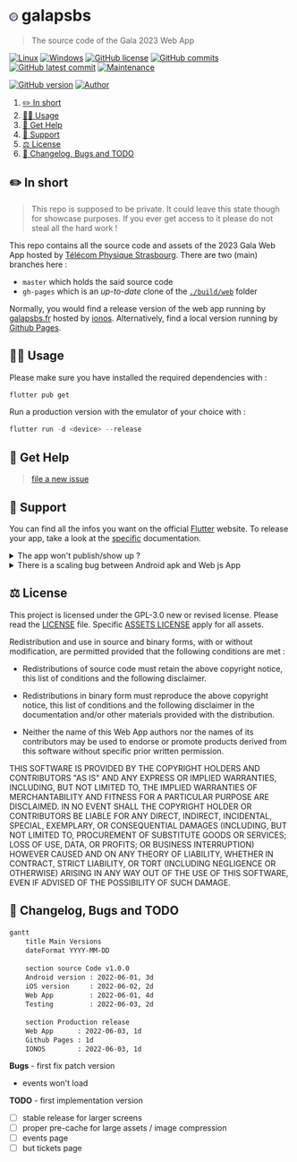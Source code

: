 # <img src="assets/images/avatar.png" alt="icon" width="3%"/> galapsbs

> The source code of the Gala 2023 Web App

[![Linux](https://svgshare.com/i/Zhy.svg)](https://docs.microsoft.com/en-us/windows/wsl/tutorials/gui-apps)
[![Windows](https://svgshare.com/i/ZhY.svg)](https://svgshare.com/i/ZhY.svg)
[![GitHub license](https://img.shields.io/github/license/ThomasByr/galapsbs)](https://github.com/ThomasByr/galapsbs/blob/master/LICENSE)
[![GitHub commits](https://badgen.net/github/commits/ThomasByr/galapsbs)](https://GitHub.com/ThomasByr/galapsbs/commit/)
[![GitHub latest commit](https://badgen.net/github/last-commit/ThomasByr/galapsbs)](https://gitHub.com/ThomasByr/galapsbs/commit/)
[![Maintenance](https://img.shields.io/badge/maintained%3F-yes-green.svg)](https://GitHub.com/ThomasByr/galapsbs/graphs/commit-activity)

[![GitHub version](https://badge.fury.io/gh/ThomasByr%2Fgalapsbs.svg)](https://github.com/ThomasByr/galapsbs)
[![Author](https://img.shields.io/badge/author-@ThomasByr-blue)](https://github.com/ThomasByr)

1. [✏️ In short](#️-in-short)
2. [👩‍🏫 Usage](#-usage)
3. [💁 Get Help](#-get-help)
4. [🔰 Support](#-support)
5. [⚖️ License](#️-license)
6. [🔄 Changelog, Bugs and TODO](#-changelog-bugs-and-todo)

## ✏️ In short

> This repo is supposed to be private. It could leave this state though for showcase purposes. If you ever get access to it please do not steal all the hard work !

This repo contains all the source code and assets of the 2023 Gala Web App hosted by [Télécom Physique Strasbourg](https://www.telecom-physique.fr/). There are two (main) branches here :

- `master` which holds the said source code
- `gh-pages` which is an _up-to-date_ clone of the [`./build/web`](build/web/) folder

Normally, you would find a release version of the web app running by [galapsbs.fr](galapsbs.fr) hosted by [ionos](https://www.ionos.com/). Alternatively, find a local version running by [Github Pages](https://thomasbyr.github.io/galapsbs/).

## 👩‍🏫 Usage

Please make sure you have installed the required dependencies with :

```ps1
flutter pub get
```

Run a production version with the emulator of your choice with :

```ps1
flutter run -d <device> --release
```

## 💁 Get Help

> [file a new issue](https://github.com/ThomasByr/galapsbs/issues/new)

## 🔰 Support

You can find all the infos you want on the official [Flutter](https://flutter.dev/) website. To release your app, take a look at the [specific](https://docs.flutter.dev/deployment/web) documentation.

<details>
<summary>The app won't publish/show up ?</summary>

Well if you ever published your _own_ app on [Github Pages](https://pages.github.com/), there is a weird thing with absolute / relative paths. Basically what you want to do is look for (or create) the tag

```html
<base href="$PATH" />
```

and replace it with

```html
<base href="./" />
```

</details>

<details>
<summary>There is a scaling bug between Android apk and Web js App</summary>

YES

</details>

## ⚖️ License

This project is licensed under the GPL-3.0 new or revised license. Please read the [LICENSE](LICENSE) file. Specific [ASSETS LICENSE](assets/LICENSE) apply for all assets.

Redistribution and use in source and binary forms, with or without modification, are permitted provided that the following conditions are met :

- Redistributions of source code must retain the above copyright notice, this list of conditions and the following disclaimer.

- Redistributions in binary form must reproduce the above copyright notice, this list of conditions and the following disclaimer in the documentation and/or other materials provided with the distribution.

- Neither the name of this Web App authors nor the names of its contributors may be used to endorse or promote products derived from this software without specific prior written permission.

THIS SOFTWARE IS PROVIDED BY THE COPYRIGHT HOLDERS AND CONTRIBUTORS "AS IS" AND ANY EXPRESS OR IMPLIED WARRANTIES, INCLUDING, BUT NOT LIMITED TO, THE IMPLIED WARRANTIES OF MERCHANTABILITY AND FITNESS FOR A PARTICULAR PURPOSE ARE DISCLAIMED. IN NO EVENT SHALL THE COPYRIGHT HOLDER OR CONTRIBUTORS BE LIABLE FOR ANY DIRECT, INDIRECT, INCIDENTAL, SPECIAL, EXEMPLARY, OR CONSEQUENTIAL DAMAGES (INCLUDING, BUT NOT LIMITED TO, PROCUREMENT OF SUBSTITUTE GOODS OR SERVICES; LOSS OF USE, DATA, OR PROFITS; OR BUSINESS INTERRUPTION) HOWEVER CAUSED AND ON ANY THEORY OF LIABILITY, WHETHER IN CONTRACT, STRICT LIABILITY, OR TORT (INCLUDING NEGLIGENCE OR OTHERWISE) ARISING IN ANY WAY OUT OF THE USE OF THIS SOFTWARE, EVEN IF ADVISED OF THE POSSIBILITY OF SUCH DAMAGE.

## 🔄 Changelog, Bugs and TODO

```mermaid
gantt
    title Main Versions
    dateFormat YYYY-MM-DD

    section source Code v1.0.0
    Android version : 2022-06-01, 3d
    iOS version     : 2022-06-02, 2d
    Web App         : 2022-06-01, 4d
    Testing         : 2022-06-03, 2d

    section Production release
    Web App      : 2022-06-03, 1d
    Github Pages : 1d
    IONOS        : 2022-06-03, 1d

```

**Bugs** - first fix patch version

- events won't load

**TODO** - first implementation version

- [ ] stable release for larger screens
- [ ] proper pre-cache for large assets / image compression
- [ ] events page
- [ ] but tickets page
